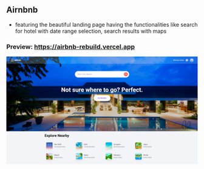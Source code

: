 ## Airnbnb 
- featuring the beautiful landing page having the functionalities like search for hotel with date range selection, search results with maps

### Preview: https://airbnb-rebuild.vercel.app

![alt text](image.png)